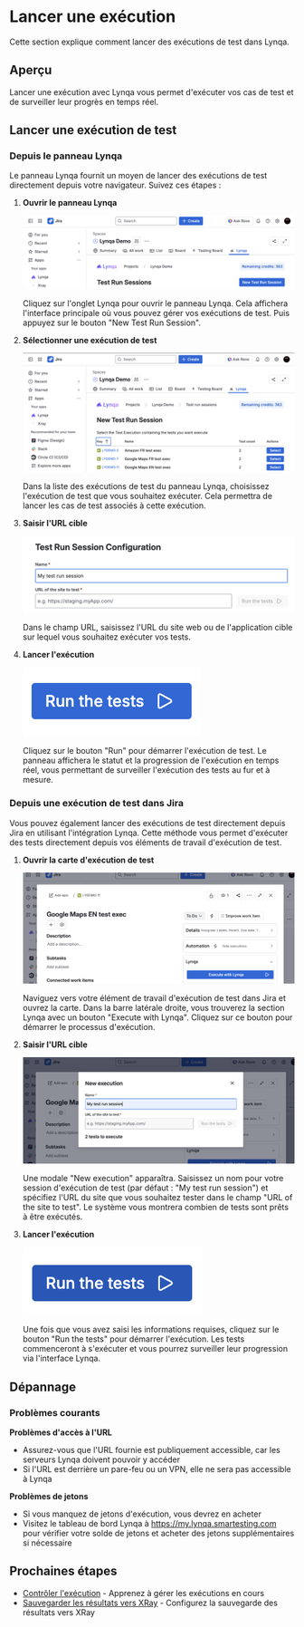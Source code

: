 # Lancer une exécution

Cette section explique comment lancer des exécutions de test dans Lynqa.

## Aperçu

Lancer une exécution avec Lynqa vous permet d'exécuter vos cas de test et de surveiller leur progrès en temps réel.

## Lancer une exécution de test

### Depuis le panneau Lynqa

Le panneau Lynqa fournit un moyen de lancer des exécutions de test directement depuis votre navigateur. Suivez ces étapes :

1. **Ouvrir le panneau Lynqa**
   
   ![Panneau Lynqa](../_media/launch-execution/launch-execution-lynqa-panel.png)
   
   Cliquez sur l'onglet Lynqa pour ouvrir le panneau Lynqa. Cela affichera l'interface principale où vous pouvez gérer vos exécutions de test. Puis appuyez sur le bouton "New Test Run Session".

2. **Sélectionner une exécution de test**
   
   ![Sélectionner une exécution de test](../_media/launch-execution/launch-execution-lynqa-panel-select-test-exec.png)
   
   Dans la liste des exécutions de test du panneau Lynqa, choisissez l'exécution de test que vous souhaitez exécuter. Cela permettra de lancer les cas de test associés à cette exécution.

3. **Saisir l'URL cible**
   
   ![Saisir l'URL](../_media/launch-execution/launch-execution-lynqa-panel-enter-url.png)
   
   Dans le champ URL, saisissez l'URL du site web ou de l'application cible sur lequel vous souhaitez exécuter vos tests.

4. **Lancer l'exécution**
   
   ![Exécuter](../_media/launch-execution/launch-execution-lynqa-panel-run.png)
   
   Cliquez sur le bouton "Run" pour démarrer l'exécution de test. Le panneau affichera le statut et la progression de l'exécution en temps réel, vous permettant de surveiller l'exécution des tests au fur et à mesure.

### Depuis une exécution de test dans Jira

Vous pouvez également lancer des exécutions de test directement depuis Jira en utilisant l'intégration Lynqa. Cette méthode vous permet d'exécuter des tests directement depuis vos éléments de travail d'exécution de test.

1. **Ouvrir la carte d'exécution de test**
   
   ![Carte d'exécution de test](../_media/launch-execution/launch-execution-xray-test-exec-card.png)
   
   Naviguez vers votre élément de travail d'exécution de test dans Jira et ouvrez la carte. Dans la barre latérale droite, vous trouverez la section Lynqa avec un bouton "Execute with Lynqa". Cliquez sur ce bouton pour démarrer le processus d'exécution.

2. **Saisir l'URL cible**
   
   ![Saisir l'URL dans Jira](../_media/launch-execution/launch-execution-xray-test-exec-card-enter-url.png)
   
   Une modale "New execution" apparaîtra. Saisissez un nom pour votre session d'exécution de test (par défaut : "My test run session") et spécifiez l'URL du site que vous souhaitez tester dans le champ "URL of the site to test". Le système vous montrera combien de tests sont prêts à être exécutés.

3. **Lancer l'exécution**
   
   ![Lancer l'exécution](../_media/launch-execution/launch-execution-xray-test-exec-card-launch.png)
   
   Une fois que vous avez saisi les informations requises, cliquez sur le bouton "Run the tests" pour démarrer l'exécution. Les tests commenceront à s'exécuter et vous pourrez surveiller leur progression via l'interface Lynqa.

## Dépannage

### Problèmes courants

**Problèmes d'accès à l'URL**
- Assurez-vous que l'URL fournie est publiquement accessible, car les serveurs Lynqa doivent pouvoir y accéder
- Si l'URL est derrière un pare-feu ou un VPN, elle ne sera pas accessible à Lynqa

**Problèmes de jetons**
- Si vous manquez de jetons d'exécution, vous devrez en acheter
- Visitez le tableau de bord Lynqa à https://my.lynqa.smartesting.com pour vérifier votre solde de jetons et acheter des jetons supplémentaires si nécessaire

## Prochaines étapes

- [Contrôler l'exécution](control-execution.md) - Apprenez à gérer les exécutions en cours
- [Sauvegarder les résultats vers XRay](xray-integration.md) - Configurez la sauvegarde des résultats vers XRay
